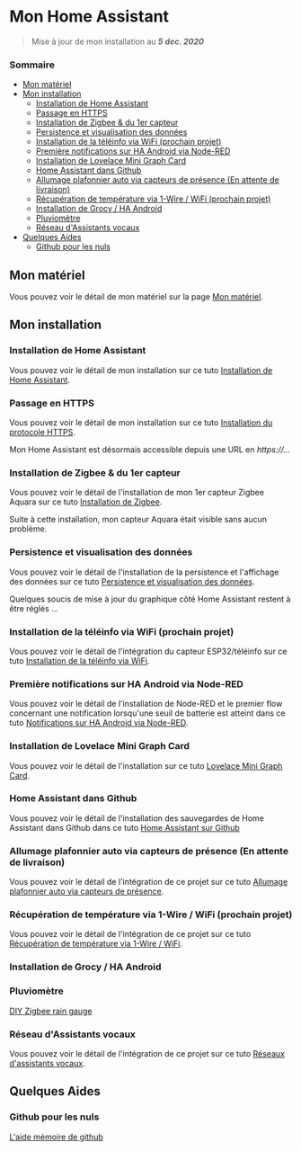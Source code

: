 # Mon Home Assistant

> Mise à jour de mon installation au ***5 dec. 2020***

### Sommaire

- [Mon matériel](#mon-matériel)
- [Mon installation](#mon-installation)
  - [Installation de Home Assistant](#installation-de-home-assistant)
  - [Passage en HTTPS](#passage-en-https)
  - [Installation de Zigbee & du 1er capteur](#installation-de-zigbee--du-1er-capteur)
  - [Persistence et visualisation des données](#persistence-et-visualisation-des-données)
  - [Installation de la téléinfo via WiFi (prochain projet)](#installation-de-la-téléinfo-via-wifi-prochain-projet)
  - [Première notifications sur HA Android via Node-RED](#première-notifications-sur-ha-android-via-node-red)
  - [Installation de Lovelace Mini Graph Card](#installation-de-lovelace-mini-graph-card)
  - [Home Assistant dans Github](#home-assistant-dans-github)
  - [Allumage plafonnier auto via capteurs de présence (En attente de livraison)](#allumage-plafonnier-auto-via-capteurs-de-présence-en-attente-de-livraison)
  - [Récupération de température via 1-Wire / WiFi (prochain projet)](#récupération-de-température-via-1-wire--wifi-prochain-projet)
  - [Installation de Grocy / HA Android](#installation-de-grocy--ha-android)
  - [Pluviomètre](#pluviomètre)
  - [Réseau d'Assistants vocaux](#réseau-dassistants-vocaux)
- [Quelques Aides](#quelques-aides)
  - [Github pour les nuls](#github-pour-les-nuls)

## Mon matériel

Vous pouvez voir le détail de mon matériel sur la page [Mon matériel](docs/material.md).

## Mon installation

### Installation de Home Assistant

Vous pouvez voir le détail de mon installation sur ce tuto [Installation de Home Assistant](docs/install-hass.md).

### Passage en HTTPS

Vous pouvez voir le détail de mon installation sur ce tuto [Installation du protocole HTTPS](docs/install-https.md).

Mon Home Assistant est désormais accessible depuis une URL en *https://...*

### Installation de Zigbee & du 1er capteur

Vous pouvez voir le détail de l'installation de mon 1er capteur Zigbee Aquara sur ce tuto [Installation de Zigbee](docs/install-zigbee.md).

Suite à cette installation, mon capteur Aquara était visible sans aucun problème.

### Persistence et visualisation des données

Vous pouvez voir le détail de l'installation de la persistence et l'affichage des données sur ce tuto [Persistence et visualisation des données](docs/install-influxdb-grafana.md).

Quelques soucis de mise à jour du graphique côté Home Assistant restent à être réglés ...

### Installation de la téléinfo via WiFi (prochain projet)

Vous pouvez voir le détail de l'intégration du capteur ESP32/téléinfo sur ce tuto [Installation de la téléinfo via WiFi](docs/integ-teleinfo.md).

### Première notifications sur HA Android via Node-RED

Vous pouvez voir le détail de l'installation de Node-RED et le premier flow concernant une notification lorsqu'une seuil de batterie est atteint dans ce tuto [Notifications sur HA Android via Node-RED](docs/integ-nodered.md).

### Installation de Lovelace Mini Graph Card

Vous pouvez voir le détail de l'installation sur ce tuto [Lovelace Mini Graph Card](docs/install-lovelace-minigraph.md).

### Home Assistant dans Github

Vous pouvez voir le détail de l'installation des sauvegardes de Home Assistant dans Github dans ce tuto [Home Assistant sur Github](docs/install-github.md)

### Allumage plafonnier auto via capteurs de présence (En attente de livraison)

Vous pouvez voir le détail de l'intégration de ce projet sur ce tuto [Allumage plafonnier auto via capteurs de présence](docs/integ-zigbee.md).

### Récupération de température via 1-Wire / WiFi (prochain projet)

Vous pouvez voir le détail de l'intégration de ce projet sur ce tuto [Récupération de température via 1-Wire / WiFi](docs/integ-1wire.md).

### Installation de Grocy / HA Android

### Pluviomètre

[DIY Zigbee rain gauge](https://community.home-assistant.io/t/diy-zigbee-rain-gauge/255379)

### Réseau d'Assistants vocaux

Vous pouvez voir le détail de l'intégration de ce projet sur ce tuto [Réseaux d'assistants vocaux](docs/integ-rhasspy.md).

## Quelques Aides

### Github pour les nuls

[L'aide mémoire de github](docs/github.md)
